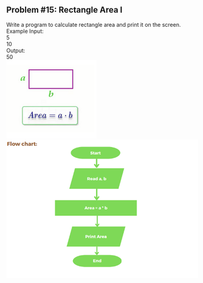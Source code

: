 ## Problem #15: Rectangle Area I

Write a program to calculate rectangle area and print it on the screen.
<br>Example Input:
<br>5
<br>10
<br>Output:
<br>50
<br>
<img src = "../p15-rule.PNG" alt = "problem #15 rule">
<br>
<img src = "p15-flow-chart.PNG" alt = "problem #15 flow chart">
